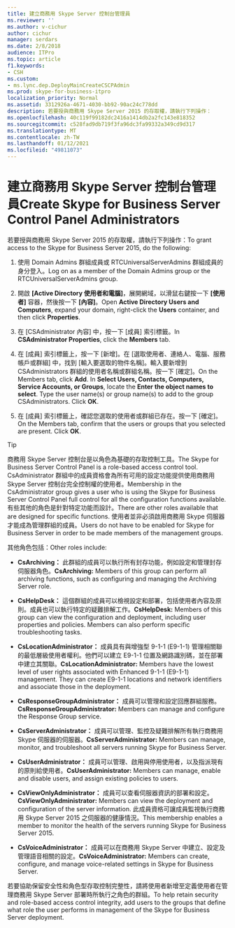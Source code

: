 ```yaml
---
title: 建立商務用 Skype Server 控制台管理員
ms.reviewer: ''
ms.author: v-cichur
author: cichur
manager: serdars
ms.date: 2/8/2018
audience: ITPro
ms.topic: article
f1.keywords:
- CSH
ms.custom:
- ms.lync.dep.DeployMainCreateCSCPAdmin
ms.prod: skype-for-business-itpro
localization_priority: Normal
ms.assetid: 3312926a-4671-4030-bb92-90ac24c778dd
description: 若要授與商務用 Skype Server 2015 的存取權，請執行下列操作：
ms.openlocfilehash: 40c119f99182dc2416a1414db2a2fc143e818352
ms.sourcegitcommit: c528fad9db719f3fa96dc3fa99332a349cd9d317
ms.translationtype: MT
ms.contentlocale: zh-TW
ms.lasthandoff: 01/12/2021
ms.locfileid: "49811073"
---
```

# <a name="create-skype-for-business-server-control-panel-administrators"></a><span data-ttu-id="29694-103">建立商務用 Skype Server 控制台管理員</span><span class="sxs-lookup"><span data-stu-id="29694-103">Create Skype for Business Server Control Panel Administrators</span></span>
 
<span data-ttu-id="29694-104">若要授與商務用 Skype Server 2015 的存取權，請執行下列操作：</span><span class="sxs-lookup"><span data-stu-id="29694-104">To grant access to the Skype for Business Server 2015, do the following:</span></span>
  
1. <span data-ttu-id="29694-105">使用 Domain Admins 群組成員或 RTCUniversalServerAdmins 群組成員的身分登入。</span><span class="sxs-lookup"><span data-stu-id="29694-105">Log on as a member of the Domain Admins group or the RTCUniversalServerAdmins group.</span></span>
    
2. <span data-ttu-id="29694-106">開啟 **[Active Directory 使用者和電腦]**，展開網域，以滑鼠右鍵按一下 **[使用者]** 容器，然後按一下 **[內容]**。</span><span class="sxs-lookup"><span data-stu-id="29694-106">Open **Active Directory Users and Computers**, expand your domain, right-click the **Users** container, and then click **Properties**.</span></span>
    
3. <span data-ttu-id="29694-107">在 [CSAdministrator 內容] 中，按一下 [成員] 索引標籤。</span><span class="sxs-lookup"><span data-stu-id="29694-107">In **CSAdministrator Properties**, click the **Members** tab.</span></span>
    
4. <span data-ttu-id="29694-p101">在 [成員] 索引標籤上，按一下 [新增]。在 [選取使用者、連絡人、電腦、服務帳戶或群組] 中，找到 [輸入要選取的物件名稱]。輸入要新增到 CSAdministrators 群組的使用者名稱或群組名稱。按一下 [確定]。</span><span class="sxs-lookup"><span data-stu-id="29694-p101">On the Members tab, click **Add**. In **Select Users, Contacts, Computers, Service Accounts, or Groups**, locate the **Enter the object names to select**. Type the user name(s) or group name(s) to add to the group CSAdministrators. Click **OK**.</span></span>
    
5. <span data-ttu-id="29694-p102">在 [成員] 索引標籤上，確認您選取的使用者或群組已存在。按一下 [確定]。</span><span class="sxs-lookup"><span data-stu-id="29694-p102">On the Members tab, confirm that the users or groups that you selected are present. Click **OK**.</span></span>
    
> [!TIP]
> <span data-ttu-id="29694-114">商務用 Skype Server 控制台是以角色為基礎的存取控制工具。</span><span class="sxs-lookup"><span data-stu-id="29694-114">The Skype for Business Server Control Panel is a role-based access control tool.</span></span> <span data-ttu-id="29694-115">CsAdministrator 群組中的成員資格會為所有可用的設定功能提供使用商務用 Skype Server 控制台完全控制權的使用者。</span><span class="sxs-lookup"><span data-stu-id="29694-115">Membership in the CsAdministrator group gives a user who is using the Skype for Business Server Control Panel full control for all the configuration functions available.</span></span> <span data-ttu-id="29694-116">有些其他的角色是針對特定功能而設計。</span><span class="sxs-lookup"><span data-stu-id="29694-116">There are other roles available that are designed for specific functions.</span></span> <span data-ttu-id="29694-117">使用者並非必須啟用商務用 Skype 伺服器才能成為管理群組的成員。</span><span class="sxs-lookup"><span data-stu-id="29694-117">Users do not have to be enabled for Skype for Business Server in order to be made members of the management groups.</span></span> 
  
<span data-ttu-id="29694-118">其他角色包括：</span><span class="sxs-lookup"><span data-stu-id="29694-118">Other roles include:</span></span>
  
- <span data-ttu-id="29694-119">**CsArchiving：** 此群組的成員可以執行所有封存功能，例如設定和管理封存伺服器角色。</span><span class="sxs-lookup"><span data-stu-id="29694-119">**CsArchiving:** Members of this group can perform all archiving functions, such as configuring and managing the Archiving Server role.</span></span>
    
- <span data-ttu-id="29694-p104">**CsHelpDesk：** 這個群組的成員可以檢視設定和部署，包括使用者內容及原則。成員也可以執行特定的疑難排解工作。</span><span class="sxs-lookup"><span data-stu-id="29694-p104">**CsHelpDesk:** Members of this group can view the configuration and deployment, including user properties and policies. Members can also perform specific troubleshooting tasks.</span></span>
    
- <span data-ttu-id="29694-p105">**CsLocationAdministrator：** 成員具有與增強型 9-1-1 (E9-1-1) 管理相關聯的最低層級使用者權利。他們可以建立 E9-1-1 位置及網路識別碼，並在部署中建立其關聯。</span><span class="sxs-lookup"><span data-stu-id="29694-p105">**CsLocationAdministrator:** Members have the lowest level of user rights associated with Enhanced 9-1-1 (E9-1-1) management. They can create E9-1-1 locations and network identifiers and associate those in the deployment.</span></span>
    
- <span data-ttu-id="29694-124">**CsResponseGroupAdministrator：** 成員可以管理和設定回應群組服務。</span><span class="sxs-lookup"><span data-stu-id="29694-124">**CsResponseGroupAdministrator:** Members can manage and configure the Response Group service.</span></span>
    
- <span data-ttu-id="29694-125">**CsServerAdministrator：** 成員可以管理、監控及疑難排解所有執行商務用 Skype 伺服器的伺服器。</span><span class="sxs-lookup"><span data-stu-id="29694-125">**CsServerAdministrator:** Members can manage, monitor, and troubleshoot all servers running Skype for Business Server.</span></span>
    
- <span data-ttu-id="29694-126">**CsUserAdministrator：** 成員可以管理、啟用與停用使用者，以及指派現有的原則給使用者。</span><span class="sxs-lookup"><span data-stu-id="29694-126">**CsUserAdministrator:** Members can manage, enable and disable users, and assign existing policies to users.</span></span>
    
- <span data-ttu-id="29694-127">**CsViewOnlyAdministrator：** 成員可以查看伺服器資訊的部署和設定。</span><span class="sxs-lookup"><span data-stu-id="29694-127">**CsViewOnlyAdministrator:** Members can view the deployment and configuration of the server information.</span></span> <span data-ttu-id="29694-128">此成員資格可讓成員監視執行商務用 Skype Server 2015 之伺服器的健康情況。</span><span class="sxs-lookup"><span data-stu-id="29694-128">This membership enables a member to monitor the health of the servers running Skype for Business Server 2015.</span></span>
    
- <span data-ttu-id="29694-129">**CsVoiceAdministrator：** 成員可以在商務用 Skype Server 中建立、設定及管理語音相關的設定。</span><span class="sxs-lookup"><span data-stu-id="29694-129">**CsVoiceAdministrator:** Members can create, configure, and manage voice-related settings in Skype for Business Server.</span></span>
    
<span data-ttu-id="29694-130">若要協助保留安全性和角色型存取控制完整性，請將使用者新增至定義使用者在管理商務用 Skype Server 部署時所執行之角色的群組。</span><span class="sxs-lookup"><span data-stu-id="29694-130">To help retain security and role-based access control integrity, add users to the groups that define what role the user performs in management of the Skype for Business Server deployment.</span></span>
  

